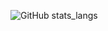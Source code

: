 ![GitHub stats_langs](https://github-readme-stats.vercel.app/api/top-langs/?username=tdworowy&theme=shadow_red&hide=HTML,CSS,jupyter%20notebook&langs_count=20)
<!---
![GitHub stats](https://github-readme-stats.vercel.app/api?username=tdworowy&show_icons=true&theme=shadow_red)
-->
